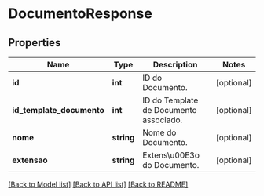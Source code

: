 # DocumentoResponse

## Properties
Name | Type | Description | Notes
------------ | ------------- | ------------- | -------------
**id** | **int** | ID do Documento. | [optional] 
**id_template_documento** | **int** | ID do Template de Documento associado. | [optional] 
**nome** | **string** | Nome do Documento. | [optional] 
**extensao** | **string** | Extens\u00E3o do Documento. | [optional] 

[[Back to Model list]](../README.md#documentation-for-models) [[Back to API list]](../README.md#documentation-for-api-endpoints) [[Back to README]](../README.md)


